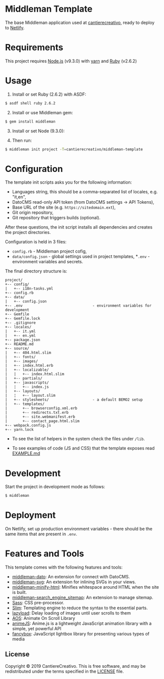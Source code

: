 # Middleman Template

The base Middleman application used at [cantierecreativo], ready to deploy
to [Netlify].

[cantierecreativo]: https://cantierecreativo.net/
[Netlify]: https://www.netlify.com/

# Requirements

This project requires [Node.js](https://nodejs.org/) (v9.3.0) with
[yarn](https://yarnpkg.com/) and [Ruby](https://ruby-lang.org) (v2.6.2)

# Usage

1. Install or set Ruby (2.6.2) with ASDF:

```sh
$ asdf shell ruby 2.6.2
```

2. Install or use Middleman gem:

```sh
$ gem install middleman
```

3. Install or set Node (9.3.0):

4. Then run:

```sh
$ middleman init project -T=cantierecreativo/middleman-template
```

# Configuration

The template init scripts asks you for the following information:

- Languages string, this should be a comma-separated list of locales,
  e.g. "it,en",
- DatoCMS read-only API token (from DatoCMS settings -> API Tokens),
- Base URL of the site (e.g. `https://sitedomain.ext`),
- Git origin repository,
- Git repository that triggers builds (optional).

After these questions, the init script installs all dependencies and creates
the project directories.

Configuration is held in 3 files:

* `config.rb` - Middleman project cofig,
* `data/config.json` - global settings used in project templates,
*`.env` - environment variables and secrets.

The final directory structure is:

```
project/
+-- config/
|   +-- i18n-tasks.yml
+-- config.rb
+-- data/
|   +-- config.json
+-- .env                                - environment variables for development
+-- Gemfile
+-- Gemfile.lock
+-- .gitignore
+-- locales/
|   +-- it.yml
|   +-- en.yml
+-- package.json
+-- README.md
+-- source/
|   +-- 404.html.slim
|   +-- fonts/
|   +-- images/
|   +-- index.html.erb
|   +-- localizable/
|   |   +-- index.html.slim
|   +-- partials/
|   +-- javascripts/
|   ¦   +-- index.js
|   +-- layouts/
|   ¦   +-- layout.slim
|   +-- stylesheets/                    - a default BEMO2 setup
|   +-- templates/
|       +-- browserconfig.xml.erb
|       +-- redirects.txt.erb
|       +-- site.webmanifest.erb
|       +-- contact_page.html.slim
+-- webpack.config.js
+-- yarn.lock
```

* To see the list of helpers in the system check the files under `/lib`.

* To see examples of code (JS and CSS) that the template exposes read
[EXAMPLE.md](EXAMPLE.md)

# Development

Start the project in development mode as follows:

```sh
$ middleman
```

# Deployment

On Netlify, set up production environment variables - there should be
the same items that are present in `.env`.

# Features and Tools

This template comes with the following features and tools:

- [middleman-dato]: An extension for connect with DatoCMS.
- [middleman-svg]: An extension for inlining SVGs in your views.
- [middleman-minify-html]: Minifies whitespace around HTML when the site is
  built.
- [middleman-search_engine_sitemap]: An extension to manage sitemap.
- [Sass]: CSS pre-processor.
- [Slim]: Templating engine to reduce the syntax to the essential parts.
- [lazyload]: Delay loading of images until user scrolls to them
- [AOS]: Animate On Scroll Library
- [animeJS]: Anime.js is a lightweight JavaScript animation library with a simple, yet powerful API
- [fancybox]: JavaScript lightbox library for presenting various types of media

[middleman-dato]: https://github.com/datocms/middleman-dato
[middleman-svg]: https://github.com/cantierecreativo/middleman-svg
[middleman-minify-html]: https://github.com/middleman/middleman-minify-html
[middleman-search_engine_sitemap]: https://github.com/Aupajo/middleman-search_engine_sitemap
[Sass]: https://github.com/sass/sass
[Slim]: https://github.com/slim-template/slim
[lazyload]: https://appelsiini.net/projects/lazyload
[AOS]: http://michalsnik.github.io/aos/
[animeJS]: https://animejs.com/
[fancybox]: https://www.fancyapps.com/fancybox/3/

## License

Copyright © 2019 CantiereCreativo. This is free software, and may
be redistributed under the terms specified in the [LICENSE] file.

[license]: LICENSE.md

